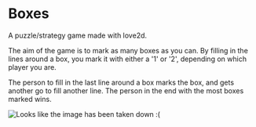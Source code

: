 # Boxes

A puzzle/strategy game made with love2d.

The aim of the game is to mark as many boxes as you can. By filling in the lines around a box, you mark it with either a '1' or '2', depending on which player you are.

The person to fill in the last line around a box marks the box, and gets another go to fill another line. The person in the end with the most boxes marked wins.

![Looks like the image has been taken down :(](http://puu.sh/mdcnL/bb0bbefc1b.png)
